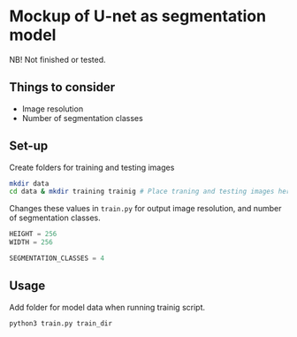 # Mockup of U-net as segmentation model 

NB!  Not finished or tested. 

## Things to consider 
* Image resolution 
* Number of segmentation classes

## Set-up

Create folders for training and testing images

```bash
mkdir data 
cd data & mkdir training trainig # Place traning and testing images here
```

Changes these values in `train.py` for output image resolution, and number of segmentation classes.

```python 
HEIGHT = 256
WIDTH = 256

SEGMENTATION_CLASSES = 4
```

## Usage 
Add folder for model data when running trainig script.
```
python3 train.py train_dir
```
